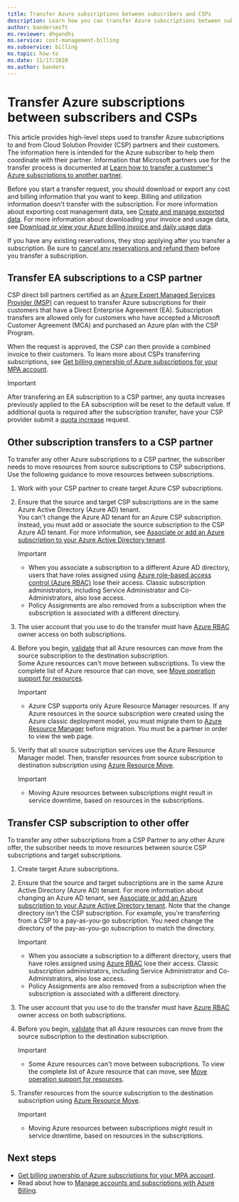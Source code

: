 ```yaml
---
title: Transfer Azure subscriptions between subscribers and CSPs
description: Learn how you can transfer Azure subscriptions between subscribers and CSPs.
author: bandersmsft
ms.reviewer: dhgandhi
ms.service: cost-management-billing
ms.subservice: billing
ms.topic: how-to
ms.date: 11/17/2020
ms.author: banders
---
```


# Transfer Azure subscriptions between subscribers and CSPs

This article provides high-level steps used to transfer Azure subscriptions to and from Cloud Solution Provider (CSP) partners and their customers. The information here is intended for the Azure subscriber to help them coordinate with their partner. Information that Microsoft partners use for the transfer process is documented at [Learn how to transfer a customer's Azure subscriptions to another partner](/partner-center/switch-azure-subscriptions-to-a-different-partner).

Before you start a transfer request, you should download or export any cost and billing information that you want to keep. Billing and utilization information doesn't transfer with the subscription. For more information about exporting cost management data, see [Create and manage exported data](../costs/tutorial-export-acm-data.md). For more information about downloading your invoice and usage data, see [Download or view your Azure billing invoice and daily usage data](download-azure-invoice-daily-usage-date.md).

If you have any existing reservations, they stop applying after you transfer a subscription. Be sure to [cancel any reservations and refund them](../reservations/exchange-and-refund-azure-reservations.md) before you transfer a subscription.

## Transfer EA subscriptions to a CSP partner

CSP direct bill partners certified as an [Azure Expert Managed Services Provider (MSP)](https://partner.microsoft.com/membership/azure-expert-msp) can request to transfer Azure subscriptions for their customers that have a Direct Enterprise Agreement (EA). Subscription transfers are allowed only for customers who have accepted a Microsoft Customer Agreement (MCA) and purchased an Azure plan with the CSP Program.

When the request is approved, the CSP can then provide a combined invoice to their customers. To learn more about CSPs transferring subscriptions, see [Get billing ownership of Azure subscriptions for your MPA account](mpa-request-ownership.md).

>[!IMPORTANT]
> After transfering an EA subscription to a CSP partner, any quota increases previously applied to the EA subscription will be reset to the default value. If additional quota is required after the subscription transfer, have your CSP provider submit a [quota increase](../../azure-portal/supportability/regional-quota-requests.md) request. 

## Other subscription transfers to a CSP partner

To transfer any other Azure subscriptions to a CSP partner, the subscriber needs to move resources from source subscriptions to CSP subscriptions. Use the following guidance to move resources between subscriptions.

1. Work with your CSP partner to create target Azure CSP subscriptions.
1. Ensure that the source and target CSP subscriptions are in the same Azure Active Directory (Azure AD) tenant.  
    You can't change the Azure AD tenant for an Azure CSP subscription. Instead, you must add or associate the source subscription to the CSP Azure AD tenant. For more information, see [Associate or add an Azure subscription to your Azure Active Directory tenant](../../active-directory/fundamentals/active-directory-how-subscriptions-associated-directory.md).
    > [!IMPORTANT]
    > - When you associate a subscription to a different Azure AD directory, users that have roles assigned using [Azure role-based access control (Azure RBAC)](../../role-based-access-control/role-assignments-portal.md) lose their access. Classic subscription administrators, including Service Administrator and Co-Administrators, also lose access.
    > - Policy Assignments are also removed from a subscription when the subscription is associated with a different directory.
1. The user account that you use to do the transfer must have [Azure RBAC](add-change-subscription-administrator.md) owner access on both subscriptions.
1. Before you begin, [validate](/rest/api/resources/resources/validatemoveresources) that all Azure resources can move from the source subscription to the destination subscription.  
    Some Azure resources can't move between subscriptions. To view the complete list of Azure resource that can move, see [Move operation support for resources](../../azure-resource-manager/management/move-support-resources.md).
    > [!IMPORTANT]
    >  - Azure CSP supports only Azure Resource Manager resources. If any Azure resources in the source subscription were created using the Azure classic deployment model, you must migrate them to [Azure Resource Manager](/azure/cloud-solution-provider/migration/ea-payg-to-azure-csp/ea-open-direct-asm-to-arm) before migration. You must be a partner in order to view the web page.

1. Verify that all source subscription services use the Azure Resource Manager model. Then, transfer resources from source subscription to destination subscription using [Azure Resource Move](../../azure-resource-manager/management/move-resource-group-and-subscription.md).
    > [!IMPORTANT]
    >  - Moving Azure resources between subscriptions might result in service downtime, based on resources in the subscriptions.

## Transfer CSP subscription to other offer

To transfer any other subscriptions from a CSP Partner to any other Azure offer, the subscriber needs to move resources between source CSP subscriptions and target subscriptions.

1. Create target Azure subscriptions.
1. Ensure that the source and target subscriptions are in the same Azure Active Directory (Azure AD) tenant. For more information about changing an Azure AD tenant, see [Associate or add an Azure subscription to your Azure Active Directory tenant](../../active-directory/fundamentals/active-directory-how-subscriptions-associated-directory.md).
    Note that the change directory isn't the CSP subscription. For example, you're transferring from a CSP to a pay-as-you-go subscription. You need change the directory of the pay-as-you-go subscription to match the directory.

    > [!IMPORTANT]
    >  - When you associate a subscription to a different directory, users that have roles assigned using [Azure RBAC](../../role-based-access-control/role-assignments-portal.md) lose their access. Classic subscription administrators, including Service Administrator and Co-Administrators, also lose access.
    >  - Policy Assignments are also removed from a subscription when the subscription is associated with a different directory.

1. The user account that you use to do the transfer must have [Azure RBAC](add-change-subscription-administrator.md) owner access on both subscriptions.
1. Before you begin, [validate](/rest/api/resources/resources/validatemoveresources) that all Azure resources can move from the source subscription to the destination subscription.
    > [!IMPORTANT]
    >  - Some Azure resources can't move between subscriptions. To view the complete list of Azure resource that can move, see [Move operation support for resources](../../azure-resource-manager/management/move-support-resources.md).

1. Transfer resources from the source subscription to the destination subscription using [Azure Resource Move](../../azure-resource-manager/management/move-resource-group-and-subscription.md).
    > [!IMPORTANT]
    >  - Moving Azure resources between subscriptions might result in service downtime, based on resources in the subscriptions.

## Next steps
- [Get billing ownership of Azure subscriptions for your MPA account](mpa-request-ownership.md).
- Read about how to [Manage accounts and subscriptions with Azure Billing](../index.yml).